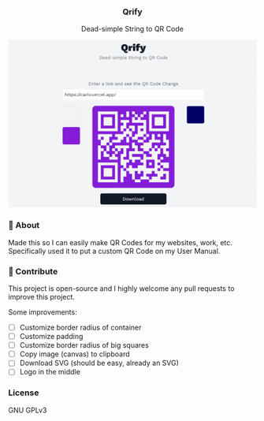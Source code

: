 <div align="center">
    <h3>Qrify</h3>
    <p>Dead-simple String to QR Code</p>
</div>

![demo](/qrify-demo.gif)

### 🤔 About

Made this so I can easily make QR Codes for my websites, work, etc. Specifically used it to put a custom QR Code on my User Manual.

### 🤝 Contribute

This project is open-source and I highly welcome any pull requests to improve this project.

Some improvements:

- [ ] Customize border radius of container
- [ ] Customize padding
- [ ] Customize border radius of big squares
- [ ] Copy image (canvas) to clipboard
- [ ] Download SVG (should be easy, already an SVG)
- [ ] Logo in the middle

### License

GNU GPLv3
